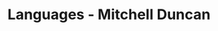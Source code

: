 ---
title: Languages - Mitchell Duncan
category: languages
permalink: /blog/languages
layout: category
---
